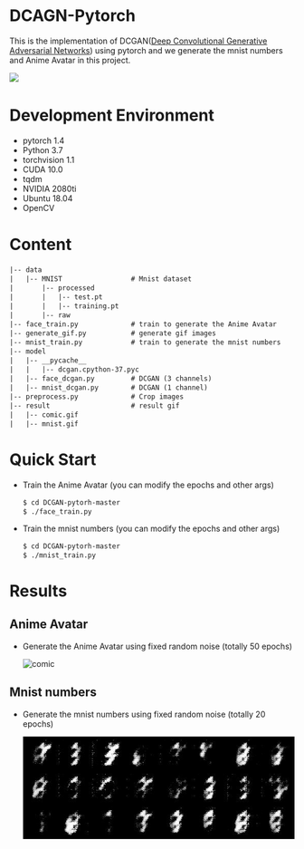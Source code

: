 # DCAGN-Pytorch
This is the implementation of DCGAN([Deep Convolutional Generative Adversarial Networks](https://arxiv.org/pdf/1511.06434.pdf)) using pytorch and we generate the mnist numbers and Anime Avatar in this project.  

![](https://img04.sogoucdn.com/app/a/100520146/f4f292315764a940a3d143164b8afaec)

# Development Environment
- pytorch 1.4
- Python 3.7
- torchvision 1.1
- CUDA 10.0
- tqdm
- NVIDIA 2080ti
- Ubuntu 18.04
- OpenCV

# Content
```
|-- data
|   |-- MNIST                 # Mnist dataset
|       |-- processed
|       |   |-- test.pt
|       |   |-- training.pt
|       |-- raw
|-- face_train.py             # train to generate the Anime Avatar
|-- generate_gif.py           # generate gif images
|-- mnist_train.py            # train to generate the mnist numbers
|-- model                   
|   |-- __pycache__
|   |   |-- dcgan.cpython-37.pyc
|   |-- face_dcgan.py         # DCGAN (3 channels)
|   |-- mnist_dcgan.py        # DCGAN (1 channel)
|-- preprocess.py             # Crop images
|-- result                    # result gif
|   |-- comic.gif
|   |-- mnist.gif
```

# Quick Start
- Train the Anime Avatar (you can modify the epochs and other args)  
  ```
  $ cd DCGAN-pytorh-master
  $ ./face_train.py
  ```
- Train the mnist numbers (you can modify the epochs and other args) 
  ```
  $ cd DCGAN-pytorh-master
  $ ./mnist_train.py
  ```

# Results
## Anime Avatar
- Generate the Anime Avatar using fixed random noise (totally 50 epochs)  
  
  ![comic](https://github.com/FanDady/DCGAN-Pytorch/blob/master/result/comic.gif)

## Mnist numbers
- Generate the mnist numbers using fixed random noise (totally 20 epochs)  
  
  ![comic](https://github.com/FanDady/DCGAN-Pytorch/blob/master/result/mnist.gif)
